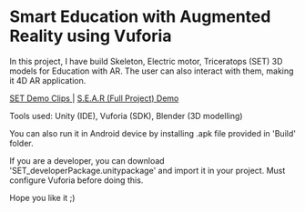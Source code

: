 # Smart Education with Augmented Reality using Vuforia
In this project, I have build Skeleton, Electric motor, Triceratops (SET) 3D models for Education with AR. The user can also interact with them, making it 4D AR application.

<a href="https://drive.google.com/drive/folders/1Unkd4isYESEuJR6w5V3_k0rLqHsTA3Zi?usp=sharing">SET Demo Clips </a> | <a href="https://drive.google.com/file/d/1t3tRGtd2t9-lPcoGBZfG8bcE_IJJTrbh/view?usp=sharing">S.E.A.R (Full Project) Demo </a>

Tools used: Unity (IDE), Vuforia (SDK), Blender (3D modelling)

You can also run it in Android device by installing .apk file provided in 'Build' folder.

If you are a developer, you can download 'SET_developerPackage.unitypackage' and import it in your project. Must configure Vuforia before doing this.

Hope you like it ;)

